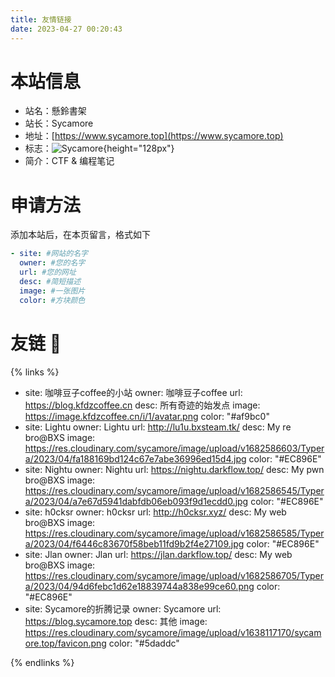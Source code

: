 ```yaml
---
title: 友情链接
date: 2023-04-27 00:20:43
---
```


# 本站信息

- 站名：懸鈴書架
- 站长：Sycamore
- 地址：[https://www.sycamore.top](https://www.sycamore.top)
- 标志：![Sycamore](https://res.cloudinary.com/sycamore/image/upload/v1682408765/sycamore.top/avatar_512.jpg){height="128px"}
- 简介：CTF & 编程笔记

# 申请方法

添加本站后，在本页留言，格式如下

```YAML
- site: #网站的名字
  owner: #您的名字
  url: #您的网址
  desc: #简短描述
  image: #一张图片
  color: #方块颜色
```

# 友链 :sparkling_heart:

{% links %}

- site: 咖啡豆子coffee的小站
  owner: 咖啡豆子coffee
  url: https://blog.kfdzcoffee.cn
  desc: 所有奇迹的始发点
  image: https://image.kfdzcoffee.cn/i/1/avatar.png
  color: "#af9bc0"
- site: Lightu
  owner: Lightu
  url: http://lu1u.bxsteam.tk/
  desc: My re bro@BXS
  image: https://res.cloudinary.com/sycamore/image/upload/v1682586603/Typera/2023/04/fa188169bd124c67e7abe36996ed15d4.jpg
  color: "#EC896E"
- site: Nightu
  owner: Nightu
  url: https://nightu.darkflow.top/
  desc: My pwn bro@BXS
  image: https://res.cloudinary.com/sycamore/image/upload/v1682586545/Typera/2023/04/a7e67d5941dabfdb06eb093f9d1ecdd0.jpg
  color: "#EC896E"
- site: h0cksr
  owner: h0cksr
  url: http://h0cksr.xyz/
  desc: My web bro@BXS
  image: https://res.cloudinary.com/sycamore/image/upload/v1682586585/Typera/2023/04/f6446c83670f58beb11fd9b2f4e27109.jpg
  color: "#EC896E"
- site: Jlan
  owner: Jlan
  url: https://jlan.darkflow.top/
  desc: My web bro@BXS
  image: https://res.cloudinary.com/sycamore/image/upload/v1682586705/Typera/2023/04/94d6febc1d62e18839744a838e99ce60.png
  color: "#EC896E"
- site: Sycamore的折腾记录
  owner: Sycamore
  url: https://blog.sycamore.top
  desc: 其他
  image: https://res.cloudinary.com/sycamore/image/upload/v1638117170/sycamore.top/favicon.png
  color: "#5daddc"

{% endlinks %}
